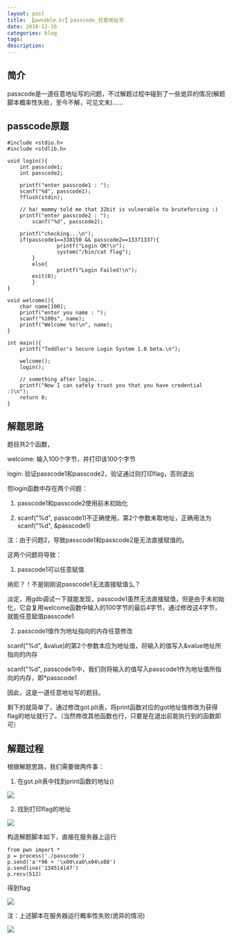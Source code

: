 ```yaml
---
layout: post
title: 【pwnable.kr】passcode_任意地址写
date: 2018-12-16
categories: blog
tags: 
description: 
---
```


## 简介
passcode是一道任意地址写的问题，不过解题过程中碰到了一些诡异的情况(解题脚本概率性失败，至今不解，可见文末)……

## passcode原题
```
#include <stdio.h>
#include <stdlib.h>

void login(){
    int passcode1;
    int passcode2;

    printf("enter passcode1 : ");
    scanf("%d", passcode1);
    fflush(stdin);

    // ha! mommy told me that 32bit is vulnerable to bruteforcing :)
    printf("enter passcode2 : ");
        scanf("%d", passcode2);

    printf("checking...\n");
    if(passcode1==338150 && passcode2==13371337){
                printf("Login OK!\n");
                system("/bin/cat flag");
        }
        else{
                printf("Login Failed!\n");
        exit(0);
        }
}

void welcome(){
    char name[100];
    printf("enter you name : ");
    scanf("%100s", name);
    printf("Welcome %s!\n", name);
}

int main(){
    printf("Toddler's Secure Login System 1.0 beta.\n");

    welcome();
    login();

    // something after login...
    printf("Now I can safely trust you that you have credential :)\n");
    return 0;   
}
```

## 解题思路
题目共2个函数，

welcome: 输入100个字节，并打印该100个字节

login: 验证passcode1和passcode2，验证通过则打印flag，否则退出

但login函数中存在两个问题：

1) passcode1和passcode2使用前未初始化

2) scanf("%d", passcode1)不正确使用，第2个参数未取地址，正确用法为scanf("%d", &passcode1)

注：由于问题2，导致passcode1和passcode2是无法直接赋值的。

这两个问题将导致：

1) passcode1可以任意赋值

纳尼？！不是刚刚说passcode1无法直接赋值么？

淡定，用gdb调试一下就能发现，passcode1虽然无法直接赋值，但是由于未初始化，它会复用welcome函数中输入的100字节的最后4字节，通过修改这4字节，就能任意赋值passcode1

2) passcode1值作为地址指向的内存任意修改

scanf("%d", &value)的第2个参数本应为地址值，将输入的值写入&value地址所指向的内存

scanf("%d", passcode1)中，我们则将输入的值写入passcode1作为地址值所指向的内存，即*passcode1

因此，这是一道任意地址写的题目。

剩下的就简单了，通过修改got.plt表，将print函数对应的got地址值修改为获得flag的地址就行了。（当然修改其他函数也行，只要是在退出前能执行到的函数即可）

## 解题过程
根据解题思路，我们需要做两件事：

1) 在got.plt表中找到print函数的地址()

![](https://raw.githubusercontent.com/zzz4ck/zzz4ck.github.io/master/screenshot/passcode-got.plt.PNG)

2) 找到打印flag的地址

![](https://raw.githubusercontent.com/zzz4ck/zzz4ck.github.io/master/screenshot/passcode-stack.PNG)

构造解题脚本如下，直接在服务器上运行
```
from pwn import *
p = process('./passcode')
p.send('a'*96 + '\x00\xa0\x04\x08')
p.sendline('‭134514147‬')
p.recv(512)
```

得到flag

![](https://raw.githubusercontent.com/zzz4ck/zzz4ck.github.io/master/screenshot/passcode-success.PNG)

注：上述脚本在服务器运行概率性失败(诡异的情况)

![](https://raw.githubusercontent.com/zzz4ck/zzz4ck.github.io/master/screenshot/passcode-fail.PNG)